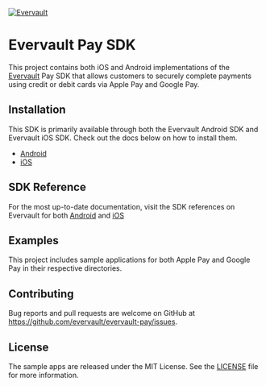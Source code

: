 [![Evervault](https://evervault.com/evervault.svg)](https://evervault.com/)

# Evervault Pay SDK

This project contains both iOS and Android implementations of the [Evervault](https://evervault.com/) Pay SDK that allows customers to securely complete payments using credit or debit cards via Apple Pay and Google Pay.

## Installation

This SDK is primarily available through both the Evervault Android SDK and Evervault iOS SDK. Check out the docs below on how to install them.

* [Android](https://docs.evervault.com/sdks/android)
* [iOS](https://docs.evervault.com/sdks/ios)

## SDK Reference

For the most up-to-date documentation, visit the SDK references on Evervault for both [Android](https://docs.evervault.com/sdks/android) and [iOS](https://docs.evervault.com/sdks/ios)

## Examples

This project includes sample applications for both Apple Pay and Google Pay in their respective directories. 

## Contributing
Bug reports and pull requests are welcome on GitHub at https://github.com/evervault/evervault-pay/issues.

## License
The sample apps are released under the MIT License. See the [LICENSE](https://github.com/evervault/evervault-pay/tree/main/LICENSE) file for more information.